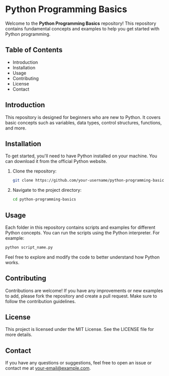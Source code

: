 # Python Programming Basics

Welcome to the **Python Programming Basics** repository! This repository contains fundamental concepts and examples to help you get started with Python programming.

## Table of Contents

- Introduction
- Installation
- Usage
- Contributing
- License
- Contact

## Introduction

This repository is designed for beginners who are new to Python. It covers basic concepts such as variables, data types, control structures, functions, and more.

## Installation

To get started, you'll need to have Python installed on your machine. You can download it from the official Python website.

1. Clone the repository:
    ```bash
    git clone https://github.com/your-username/python-programming-basics.git
    ```
2. Navigate to the project directory:
    ```bash
    cd python-programming-basics
    ```

## Usage

Each folder in this repository contains scripts and examples for different Python concepts. You can run the scripts using the Python interpreter. For example:
```bash
python script_name.py
```

Feel free to explore and modify the code to better understand how Python works.

## Contributing

Contributions are welcome! If you have any improvements or new examples to add, please fork the repository and create a pull request. Make sure to follow the contribution guidelines.

## License

This project is licensed under the MIT License. See the LICENSE file for more details.

## Contact

If you have any questions or suggestions, feel free to open an issue or contact me at your-email@example.com.
